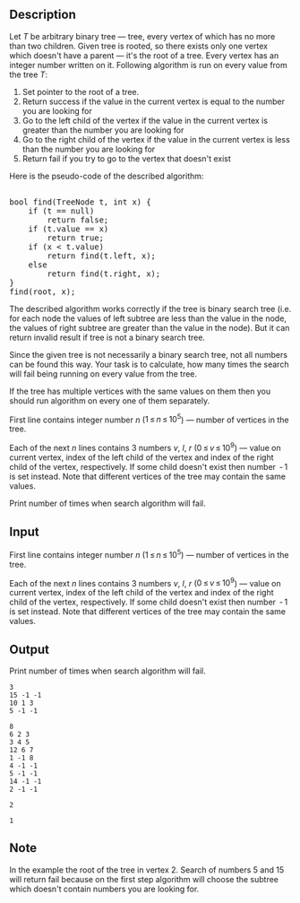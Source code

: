 ## Description

<div><p>Let <span class="tex-span"><i>T</i></span> be arbitrary binary tree — tree, every vertex of which has no more than two children. Given tree is rooted, so there exists only one vertex which doesn't have a parent — it's the root of a tree. Every vertex has an integer number written on it. Following algorithm is run on every value from the tree <span class="tex-span"><i>T</i></span>:</p><ol> <li> Set pointer to the root of a tree. </li><li> Return success if the value in the current vertex is equal to the number you are looking for </li><li> Go to the left child of the vertex if the value in the current vertex is greater than the number you are looking for </li><li> Go to the right child of the vertex if the value in the current vertex is less than the number you are looking for </li><li> Return fail if you try to go to the vertex that doesn't exist </li></ol><p>Here is the pseudo-code of the described algorithm: </p><pre class="verbatim"><br>bool find(TreeNode t, int x) {<br>    if (t == null)<br>        return false;<br>    if (t.value == x)<br>        return true;<br>    if (x &lt; t.value)<br>        return find(t.left, x);<br>    else<br>        return find(t.right, x);<br>}<br>find(root, x);<br></pre><p>The described algorithm works correctly if the tree is binary search tree (i.e. for each node the values of left subtree are less than the value in the node, the values of right subtree are greater than the value in the node). But it can return invalid result if tree is not a binary search tree.</p><p>Since the given tree is not necessarily a binary search tree, not all numbers can be found this way. Your task is to calculate, how many times the search will fail being running on every value from the tree.</p><p>If the tree has multiple vertices with the same values on them then you should run algorithm on every one of them separately.</p></div><div class="input-specification"><p>First line contains integer number <span class="tex-span"><i>n</i></span> (<span class="tex-span">1 ≤ <i>n</i> ≤ 10<sup class="upper-index">5</sup></span>) — number of vertices in the tree.</p><p>Each of the next <span class="tex-span"><i>n</i></span> lines contains <span class="tex-span">3</span> numbers <span class="tex-span"><i>v</i></span>, <span class="tex-span"><i>l</i></span>, <span class="tex-span"><i>r</i></span> (<span class="tex-span">0 ≤ <i>v</i> ≤ 10<sup class="upper-index">9</sup></span>) — value on current vertex, index of the left child of the vertex and index of the right child of the vertex, respectively. If some child doesn't exist then number <span class="tex-span"> - 1</span> is set instead. Note that different vertices of the tree may contain the same values.</p></div><div class="output-specification"><p>Print number of times when search algorithm will fail.</p></div>

## Input

<p>First line contains integer number <span class="tex-span"><i>n</i></span> (<span class="tex-span">1 ≤ <i>n</i> ≤ 10<sup class="upper-index">5</sup></span>) — number of vertices in the tree.</p><p>Each of the next <span class="tex-span"><i>n</i></span> lines contains <span class="tex-span">3</span> numbers <span class="tex-span"><i>v</i></span>, <span class="tex-span"><i>l</i></span>, <span class="tex-span"><i>r</i></span> (<span class="tex-span">0 ≤ <i>v</i> ≤ 10<sup class="upper-index">9</sup></span>) — value on current vertex, index of the left child of the vertex and index of the right child of the vertex, respectively. If some child doesn't exist then number <span class="tex-span"> - 1</span> is set instead. Note that different vertices of the tree may contain the same values.</p>

## Output

<p>Print number of times when search algorithm will fail.</p>





```input1
3
15 -1 -1
10 1 3
5 -1 -1

```




```input2
8
6 2 3
3 4 5
12 6 7
1 -1 8
4 -1 -1
5 -1 -1
14 -1 -1
2 -1 -1

```




```output1
2

```




```output2
1

```



## Note

<p>In the example the root of the tree in vertex <span class="tex-span">2</span>. Search of numbers <span class="tex-span">5</span> and <span class="tex-span">15</span> will return fail because on the first step algorithm will choose the subtree which doesn't contain numbers you are looking for.</p>
